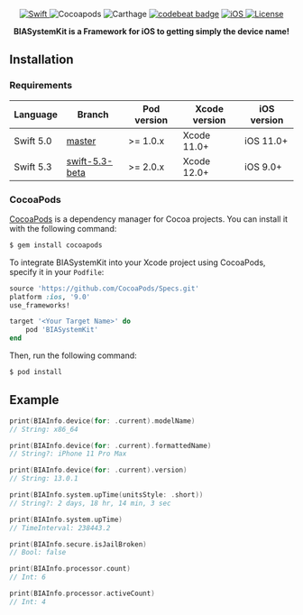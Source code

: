 <p align="center">
	<a href="https://github.com/Carthage/Carthage">
		<img src="https://img.shields.io/badge/language-Swift-orange.svg?style=flat-square" alt="Swift"/>
	</a>
	<img src="https://img.shields.io/cocoapods/v/BIASystemKit.svg?style=flat-square" alt="Cocoapods"/>
	<img src="https://img.shields.io/badge/Carthage-compatible-blue.svg?style=flat-square" alt="Carthage"/>
	<a href="https://codebeat.co/projects/github-com-stefaniosapps-biasystemkit-master"><img alt="codebeat badge" src="https://codebeat.co/badges/43e4f011-c685-4b7b-b830-9914393eccd9" /></a>
	<a href="http://cocoapods.org/pods/BIASystemKit">
		<img src="https://img.shields.io/cocoapods/p/BIASystemKit.svg?style=flat-square" alt="iOS"/>
	</a>
	<a href="http://cocoapods.org/pods/BIASystemKit">
		<img src="https://img.shields.io/cocoapods/l/BIASystemKit.svg?style=flat-square" alt="License"/>
	</a>
</p>

<p align="center">
	<b>
	BIASystemKit is a Framework for iOS to getting simply the device name!
	</b>
</p>

## Installation

### Requirements


| Language  | Branch                                                           | Pod version | Xcode version         | iOS version |
| --------- | ---------------------------------------------------------------- | ----------- | --------------------- | ----------- |
| Swift 5.0 | [master](https://github.com/StefaniOSApps/BIASystemKit/tree/master) | >= 1.0.x    | Xcode 11.0+           | iOS 11.0+    |
| Swift 5.3 | [swift-5.3-beta](https://github.com/StefaniOSApps/BIASystemKit/tree/swift-5.3-beta) | >= 2.0.x    | Xcode 12.0+           | iOS 9.0+    |



### CocoaPods

[CocoaPods](http://cocoapods.org) is a dependency manager for Cocoa projects. You can install it with the following command:

```bash
$ gem install cocoapods
```

To integrate BIASystemKit into your Xcode project using CocoaPods, specify it in your `Podfile`:

```ruby
source 'https://github.com/CocoaPods/Specs.git'
platform :ios, '9.0'
use_frameworks!

target '<Your Target Name>' do
    pod 'BIASystemKit'
end
```

Then, run the following command:

```bash
$ pod install
```

## Example
```swift
print(BIAInfo.device(for: .current).modelName)
// String: x86_64

print(BIAInfo.device(for: .current).formattedName)
// String?: iPhone 11 Pro Max

print(BIAInfo.device(for: .current).version)
// String: 13.0.1

print(BIAInfo.system.upTime(unitsStyle: .short))
// String?: 2 days, 18 hr, 14 min, 3 sec

print(BIAInfo.system.upTime)
// TimeInterval: 238443.2

print(BIAInfo.secure.isJailBroken)
// Bool: false

print(BIAInfo.processor.count)
// Int: 6

print(BIAInfo.processor.activeCount)
// Int: 4
```
